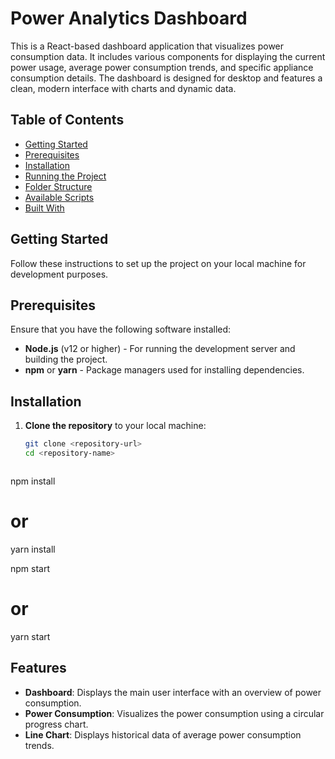 # Power Analytics Dashboard

This is a React-based dashboard application that visualizes power consumption data. It includes various components for displaying the current power usage, average power consumption trends, and specific appliance consumption details. The dashboard is designed for desktop and features a clean, modern interface with charts and dynamic data.

## Table of Contents

- [Getting Started](#getting-started)
- [Prerequisites](#prerequisites)
- [Installation](#installation)
- [Running the Project](#running-the-project)
- [Folder Structure](#folder-structure)
- [Available Scripts](#available-scripts)
- [Built With](#built-with)

## Getting Started

Follow these instructions to set up the project on your local machine for development purposes.

## Prerequisites

Ensure that you have the following software installed:

- **Node.js** (v12 or higher) - For running the development server and building the project.
- **npm** or **yarn** - Package managers used for installing dependencies.

## Installation

1. **Clone the repository** to your local machine:

   ```bash
   git clone <repository-url>
   cd <repository-name>



npm install
# or
yarn install



npm start
# or
yarn start


## Features

- **Dashboard**: Displays the main user interface with an overview of power consumption.
- **Power Consumption**: Visualizes the power consumption using a circular progress chart.
- **Line Chart**: Displays historical data of average power consumption trends.